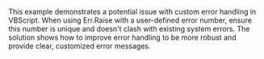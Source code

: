 This example demonstrates a potential issue with custom error handling in VBScript.  When using Err.Raise with a user-defined error number, ensure this number is unique and doesn't clash with existing system errors.  The solution shows how to improve error handling to be more robust and provide clear, customized error messages.